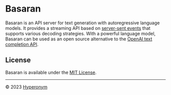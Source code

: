 # Basaran

Basaran is an API server for text generation with autoregressive language models. It provides a streaming API based on [server-sent events](https://developer.mozilla.org/en-US/docs/Web/API/Server-sent_events/Using_server-sent_events#event_stream_format) that supports various decoding strategies. With a powerful language model, Basaran can be used as an open source alternative to the [OpenAI text completion API](https://platform.openai.com/docs/api-reference/completions/create).

## License

Basaran is available under the [MIT License](https://github.com/hyperonym/basaran/blob/master/LICENSE).

---

© 2023 [Hyperonym](https://hyperonym.org)
